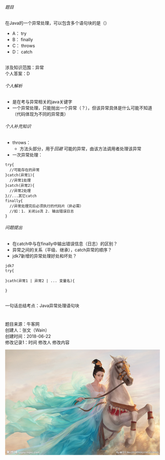 ###### 题目
在Java的一个异常处理，可以包含多个语句块的是（）
- A： try
- B： finally
- C： throws
- D： catch

</br>涉及知识范围：异常
</br>个人答案：D

###### 个人解析
- 是在考与异常相关的java关键字
- 一个异常处理，只能抛出一个异常（？），但该异常具体是什么可能不知道（代码体现为不同的异常类）

###### 个人补充知识
- throws：
  - 方法头部分，用于*回避* 可能的异常，由该方法调用者处理该异常
- 一次异常处理：
```
try{
  //可能存在的异常
}catch(异常1){
  //异常1处理
}catch(异常2){
  //异常2处理
}//...其它catch
finally{
  //异常处理完后必须执行的代码片（非必需）
  //如：1. 关闭io流 2. 输出错误日志
}
```
###### 问题提出
- 在catch中与在finally中输出错误信息（日志）的区别？
- 异常之间的关系（平级、继承），catch异常的顺序？
- jdk7新增的异常处理好处和坏处？
```
jdk7
try{

}cath(异常1 | 异常2 | ... 变量名){

}
```

</br>一句话总结考点：Java异常处理语句块

#####
</br>题目来源：牛客网
</br>创建人：张文（Wain）
</br>创建时间：2018-06-22
</br>修改记录1：时间 修改人 修改内容

![我只是试试图片](img/武媚娘-昵图网.jpg)
